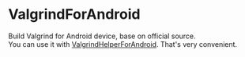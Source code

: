 # ValgrindForAndroid
Build Valgrind for Android device, base on official source.  
You can use it with [ValgrindHelperForAndroid](https://github.com/sunShuShu/ValgrindHelperForAndroid). That's very convenient.
